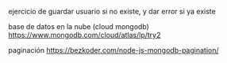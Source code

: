ejercicio de guardar usuario si no existe, y dar error si ya existe

base de datos en la nube (cloud mongodb)  https://www.mongodb.com/cloud/atlas/lp/try2   

paginación
   https://bezkoder.com/node-js-mongodb-pagination/

